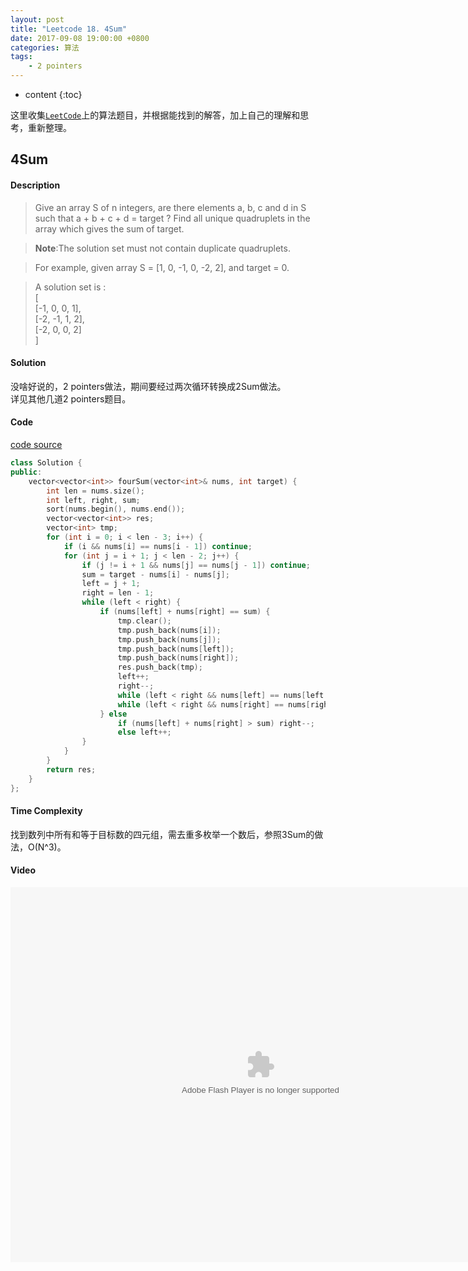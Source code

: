 ```yaml
---
layout: post
title: "Leetcode 18. 4Sum"
date: 2017-09-08 19:00:00 +0800 
categories: 算法
tags: 
    - 2 pointers
---
```

* content
{:toc}

这里收集[`LeetCode`](https://leetcode.com)上的算法题目，并根据能找到的解答，加上自己的理解和思考，重新整理。

<!-- more -->

## 4Sum

#### Description

>Give an array S of n integers, are there elements a, b, c and d in S such that a + b + c + d = target ? Find all unique quadruplets in the array which gives the sum of target.  

>__Note__:The solution set must not contain duplicate quadruplets. 

>For example, given array S = [1, 0, -1, 0, -2, 2], and target = 0.  

>A solution set is :  
[  
  [-1, 0, 0, 1],  
  [-2, -1, 1, 2],  
  [-2, 0, 0, 2]  
]

#### Solution

没啥好说的，2 pointers做法，期间要经过两次循环转换成2Sum做法。  
详见其他几道2 pointers题目。

#### Code

[code source](http://www.jiuzhang.com/solution/4sum '取自九章算法')  
```cpp
class Solution {
public:
    vector<vector<int>> fourSum(vector<int>& nums, int target) {
        int len = nums.size();
        int left, right, sum;
        sort(nums.begin(), nums.end());
        vector<vector<int>> res;
        vector<int> tmp;
        for (int i = 0; i < len - 3; i++) {
            if (i && nums[i] == nums[i - 1]) continue;
            for (int j = i + 1; j < len - 2; j++) {
                if (j != i + 1 && nums[j] == nums[j - 1]) continue;
                sum = target - nums[i] - nums[j];
                left = j + 1;
                right = len - 1;
                while (left < right) {
                    if (nums[left] + nums[right] == sum) {
                        tmp.clear();
                        tmp.push_back(nums[i]);
                        tmp.push_back(nums[j]);
                        tmp.push_back(nums[left]);
                        tmp.push_back(nums[right]);
                        res.push_back(tmp);
                        left++;
                        right--;
                        while (left < right && nums[left] == nums[left - 1]) left++;
                        while (left < right && nums[right] == nums[right + 1]) right--;
                    } else 
                        if (nums[left] + nums[right] > sum) right--;
                        else left++;
                }
            }
        }
        return res;
    }
};
```

#### Time Complexity

找到数列中所有和等于目标数的四元组，需去重多枚举一个数后，参照3Sum的做法，O(N^3)。

#### Video

<embed src='http://player.youku.com/player.php/sid/XMjkwMzEwNTAwNA==/v.swf' allowFullScreen='true' quality='high' width='800' height='600' align='middle' allowScriptAccess='always' type='application/x-shockwave-flash' wmode="opaque">